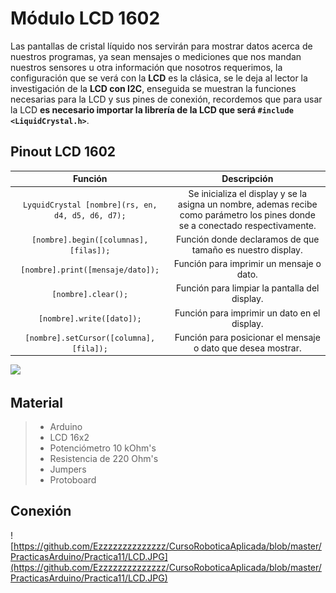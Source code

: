 # Módulo LCD 1602

Las pantallas de cristal líquido nos servirán para mostrar datos acerca de nuestros programas, ya sean mensajes o mediciones que nos mandan nuestros sensores u otra información que nosotros requerimos, la configuración que se verá con la **LCD** es la clásica, se le deja al lector la investigación de la **LCD con I2C**, enseguida se muestran la funciones necesarias para la LCD y sus pines de conexión, recordemos que para usar la LCD **es necesario importar la librería de la LCD que será ``#include <LiquidCrystal.h>``**.

## Pinout LCD 1602

Función   |    Descripción
:------:   |   :--------:
``LyquidCrystal [nombre](rs, en, d4, d5, d6, d7);`` | Se inicializa el display y se la asigna un nombre, ademas recibe como parámetro los pines donde se a conectado respectivamente.
``[nombre].begin([columnas], [filas]);``  | Función donde declaramos de que tamaño es nuestro display.
``[nombre].print([mensaje/dato]);`` | Función para imprimir un mensaje o dato.
``[nombre].clear();``  |  Función para limpiar la pantalla del display. 
``[nombre].write([dato]);`` | Función para imprimir un dato en el display.
``[nombre].setCursor([columna], [fila]);``  |  Función para posicionar el mensaje o dato que desea mostrar.

![](https://http2.mlstatic.com/pantalla-lcd-16x2-1602-alfanumerica-ssdielect-D_NQ_NP_893478-MCO31110760412_062019-F.jpg)

## Material
> - Arduino
> - LCD 16x2
> - Potenciómetro 10 kOhm's
> - Resistencia de 220 Ohm's
> - Jumpers
> - Protoboard

## Conexión
 ![https://github.com/Ezzzzzzzzzzzzzz/CursoRoboticaAplicada/blob/master/PracticasArduino/Practica11/LCD.JPG](https://github.com/Ezzzzzzzzzzzzzz/CursoRoboticaAplicada/blob/master/PracticasArduino/Practica11/LCD.JPG)

<!--stackedit_data:
eyJoaXN0b3J5IjpbLTg5MDk3NTcwMCwxMzY3NzgwNTI0XX0=
-->